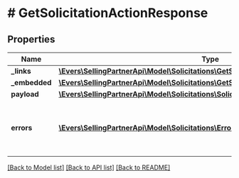 # # GetSolicitationActionResponse

## Properties

Name | Type | Description | Notes
------------ | ------------- | ------------- | -------------
**_links** | [**\Evers\SellingPartnerApi\Model\Solicitations\GetSolicitationActionResponseLinks**](GetSolicitationActionResponseLinks.md) |  | [optional]
**_embedded** | [**\Evers\SellingPartnerApi\Model\Solicitations\GetSolicitationActionResponseEmbedded**](GetSolicitationActionResponseEmbedded.md) |  | [optional]
**payload** | [**\Evers\SellingPartnerApi\Model\Solicitations\SolicitationsAction**](SolicitationsAction.md) |  | [optional]
**errors** | [**\Evers\SellingPartnerApi\Model\Solicitations\Error[]**](Error.md) | A list of error responses returned when a request is unsuccessful. | [optional]

[[Back to Model list]](../../README.md#models) [[Back to API list]](../../README.md#endpoints) [[Back to README]](../../README.md)
